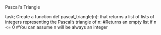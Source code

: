 Pascal's Triangle

task;
Create a function def pascal_triangle(n): that returns a list of lists of integers representing the Pascal’s triangle of n:
#Returns an empty list if n <= 0
#You can assume n will be always an integer
